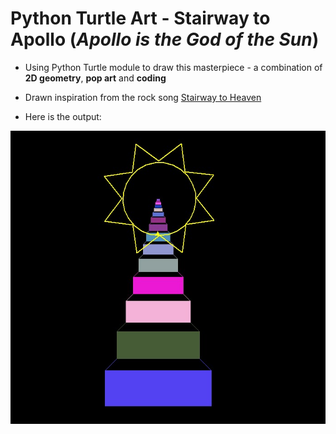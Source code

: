 # Python Turtle Art - Stairway to Apollo (_Apollo is the God of the Sun_)

- Using Python Turtle module to draw this masterpiece - a combination of **2D geometry**, **pop art** and **coding**

- Drawn inspiration from the rock song [Stairway to Heaven](https://youtu.be/QkF3oxziUI4)

- Here is the output:

![alt text](https://raw.githubusercontent.com/KhoiUna/python_turtle_art/main/output.jpg "Stairway to Apollo")
